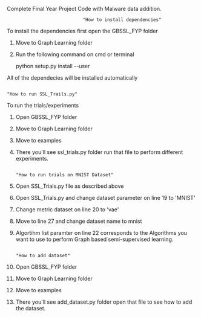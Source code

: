 Complete Final Year Project Code with Malware data addition.

								"How to install dependencies"

To install the dependencies first open the GBSSL_FYP folder

1) Move to Graph Learning folder
2) Run the following command on cmd or terminal 

	python setup.py install --user

All of the dependecies will be installed automatically


								                                                      "How to run SSL_Trails.py"

To run the trials/experiments

1) Open GBSSL_FYP folder
2) Move to Graph Learning folder
3) Move to examples
4) There you'll see ssl_trials.py folder run that file to perform different experiments.

								                                                "How to run trials on MNIST Dataset"
                                                                
                                                                
1) Open SSL_Trials.py file as described above
2) Open SSL_Trials.py and change dataset parameter on line 19 to 'MNIST'
3) Change metric dataset on line 20 to 'vae'
4) Move to line 27 and change dataset name to mnist
5) Algortihm list paramter on line 22 corresponds to the Algorithms you want to use to perform Graph based semi-supervised learning.



								                                                    "How to add dataset"

1) Open GBSSL_FYP folder
2) Move to Graph Learning folder
3) Move to examples
4) There you'll see add_dataset.py folder open that file to see how to add the dataset.
